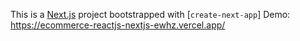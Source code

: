 This is a [Next.js](https://nextjs.org/) project bootstrapped with [`create-next-app`]
Demo: https://ecommerce-reactjs-nextjs-ewhz.vercel.app/

